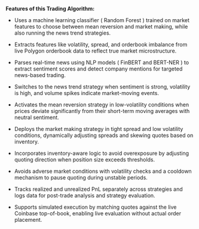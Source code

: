 **Features of this Trading Algorithm:**

- Uses a machine learning classifier ( Random Forest ) trained on market features to choose between mean reversion and market making, while also running the news trend strategies.

- Extracts features like volatility, spread, and orderbook imbalance from live Polygon orderbook data to reflect true market microstructure.

- Parses real-time news using NLP models ( FinBERT and BERT-NER ) to extract sentiment scores and detect company mentions for targeted news-based trading.

- Switches to the news trend strategy when sentiment is strong, volatility is high, and volume spikes indicate market-moving events.

- Activates the mean reversion strategy in low-volatility conditions when prices deviate significantly from their short-term moving averages with neutral sentiment.

- Deploys the market making strategy in tight spread and low volatility conditions, dynamically adjusting spreads and skewing quotes based on inventory.

- Incorporates inventory-aware logic to avoid overexposure by adjusting quoting direction when position size exceeds thresholds.

- Avoids adverse market conditions with volatility checks and a cooldown mechanism to pause quoting during unstable periods.

- Tracks realized and unrealized PnL separately across strategies and logs data for post-trade analysis and strategy evaluation.

- Supports simulated execution by matching quotes against the live Coinbase top-of-book, enabling live evaluation without actual order placement.
